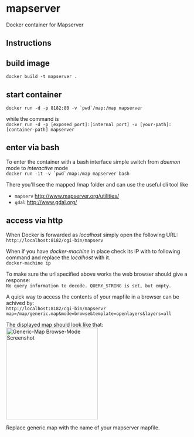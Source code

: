 # mapserver

Docker container for Mapserver

## Instructions

## build image

```docker build -t mapserver .```

## start container
```docker run -d -p 8182:80 -v `pwd`/map:/map mapserver```

while the command is<br/>
`docker run -d -p [exposed port]:[internal port] -v [your-path]:[container-path] mapserver` 

## enter via bash

To enter the container with a bash interface simple switch from _daemon_ mode to _interactive_ mode<br/>
```docker run -it -v `pwd`/map:/map mapserver bash```

There you'll see the mapped /map folder and can use the useful cli tool like 
* `mapserv` http://www.mapserver.org/utilities/
* `gdal` http://www.gdal.org/

## access via http

When Docker is forwarded as _localhost_ simply open the following URL:<br/> 
`http://localhost:8182/cgi-bin/mapserv`

When if you have _docker-machine_ in place check its IP with to following command and replace the _localhost_ with it.<br/>
`docker-machine ip`

To make sure the url specified above works the web browser should give a response:<br/>
 `No query information to decode. QUERY_STRING is set, but empty.`

A quick way to access the contents of your mapfile in a browser can be achived by:<br/>
`http://localhost:8182/cgi-bin/mapserv?map=/map/generic.map&mode=browse&template=openlayers&layers=all`

The displayed map should look like that:<br/>
<img src="generic-map-browse-mode-screenshot.png" title="Generic-Map Browse-Mode Screenshot" alt="Generic-Map Browse-Mode Screenshot" width="250px">

Replace generic.map with the name of your mapserver mapfile.
